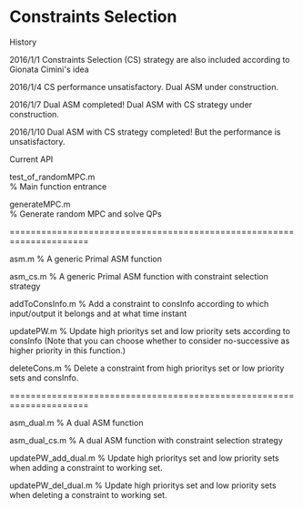 # Constraints Selection

History

2016/1/1 
Constraints Selection (CS) strategy are also included according to Gionata Cimini's idea

2016/1/4 
CS performance unsatisfactory. Dual ASM under construction.

2016/1/7
Dual ASM completed! Dual ASM with CS strategy under construction.

2016/1/10
Dual ASM with CS strategy completed! But the performance is unsatisfactory.


Current API

test_of_randomMPC.m   
% Main function entrance

generateMPC.m              
% Generate random MPC and solve QPs

=====================================================================

asm.m
% A generic Primal ASM function

asm_cs.m
% A generic Primal ASM function with constraint selection strategy

addToConsInfo.m
% Add a constraint to consInfo according to which input/output it belongs and at what time instant

updatePW.m
% Update high prioritys set and low priority sets according to consInfo (Note that you can choose whether to consider no-successive as higher priority in this function.)

deleteCons.m
% Delete a constraint from high prioritys set or low priority sets and consInfo.

=====================================================================

asm_dual.m
% A dual ASM function

asm_dual_cs.m
% A dual ASM function with constraint selection strategy

updatePW_add_dual.m
% Update high prioritys set and low priority sets when adding a constraint to working set.

updatePW_del_dual.m
% Update high prioritys set and low priority sets when deleting a constraint to working set.

